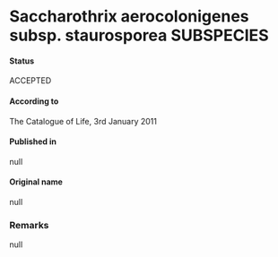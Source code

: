 Saccharothrix aerocolonigenes subsp. staurosporea SUBSPECIES
=======

#### Status
ACCEPTED

#### According to
The Catalogue of Life, 3rd January 2011

#### Published in
null

#### Original name
null

### Remarks
null